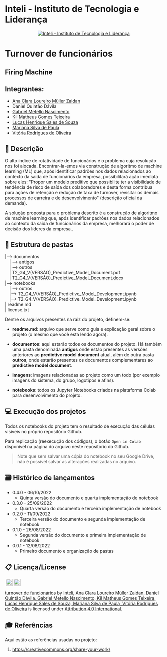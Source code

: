 # Inteli - Instituto de Tecnologia e Liderança 

<p align="center">
<a href= "https://www.inteli.edu.br/"><img src="https://www.inteli.edu.br/wp-content/uploads/2021/08/20172028/marca_1-2.png" alt="Inteli - Instituto de Tecnologia e Liderança" border="0"></a>
</p>

# Turnover de funcionários

## Firing Machine

## Integrantes: 
- <a href="https://www.linkedin.com/in/ana-clara-zaidan/">Ana Clara Loureiro Müller Zaidan</a>
- Daniel Quintão Dávila
- <a href="https://www.linkedin.com/in/gabriel-nascimento-b80933217/">Gabriel Metello Nascimento</a> 
- <a href="https://www.linkedin.com/in/kil-matheus-78257020a/">Kil Matheus Gomes Teixeira</a> 
- <a href="https://www.linkedin.com/in/lucas-henrique-sales-de-souza/">Lucas Henrique Sales de Souza</a>
- <a href="https://www.linkedin.com/in/mariana-silva-paula/">Mariana Silva de Paula</a> 
- <a href="https://www.linkedin.com/in/vitória-rodrigues-de-oliveira-bb955921b/">Vitória Rodrigues de Oliveira</a> 

## 📝 Descrição

<p>  O alto índice de rotatividade de funcionários é o problema cuja resolução nos foi alocada. Encontrar-la-emos via construção de algoritmo de machine learning (ML) que, após identificar padrões nos dados relacionados ao contexto da saída de funcionários da empresa, possibilitará ação imediata sobre eles: "Propor um modelo preditivo que possibilite ter a visibilidade de tendência de risco de saída dos colaboradores e desta forma contribua para ações de retenção e redução de taxa de turnover, revisitar os demais processos de carreira e de desenvolvimento" (descrição oficial da demanda).</p>
<p> A solução proposta para o problema descrito é a construção de algoritmo de machine learning que, após identificar padrões nos dados relacionados ao contexto da saída de funcionários da empresa, melhorará o poder de decisão dos líderes da empresa..</p>

## 📁 Estrutura de pastas

|--> documentos<br>
  &emsp;| --> antigos <br>
  &emsp;| --> outros <br>
  &emsp;| T2_G4_V(VERSÃO)_Predictive_Model_Document.pdf<br>
  &emsp;| T2_G4_V(VERSÃO)_Predictive_Model_Document.docx<br>
|--> notebooks<br>
  &emsp;| --> outros <br>
  &emsp;|--> T2_G4_V(VERSÃO)_Predictive_Model_Development.ipynb<br>
  &emsp;|--> T2_G4_V(VERSÃO)_Predictive_Model_Development.ipynb<br>
| readme.md<br>
| license.txt

Dentre os arquivos presentes na raiz do projeto, definem-se:

- <b>readme.md</b>: arquivo que serve como guia e explicação geral sobre o projeto (o mesmo que você está lendo agora).

- <b>documentos</b>: aqui estarão todos os documentos do projeto. Há também uma pasta denominada <b>antigos</b> onde estão presentes as versões anteriores ao <b>predictive model document</b> atual, além de outra pasta <b>outros</b>, onde estarão presentes os documentos complementares ao <b> predictive model document</b>.

- <b>imagens</b>: imagens relacionadas ao projeto como um todo (por exemplo imagens do sistema, do grupo, logotipos e afins).

- <b>notebooks</b>: todos os Jupyter Notebooks criados na plataforma Colab para desenvolvimento do projeto.

## 💻 Execução dos projetos

Todos os notebooks do projeto tem o resultado de execução das células visíveis no próprio repositório Github.

Para replicação (reexecução dos códigos), o botão `Open in Colab` disponível na página do arquivo neste repositório do Github.
> Note que sem salvar uma cópia do notebook no seu Google Drive, não é possível salvar as alterações realizadas no arquivo.

## 🗃 Histórico de lançamentos
* 0.4.0 - 06/10/2022
    * Quinta versão do documento e quarta implementação de notebook
* 0.3.0 - 25/09/2022
    * Quarta versão do documento e terceira implementação de notebook
* 0.2.0 - 11/09/2022
    * Terceira versão do documento e segunda implementação de notebook
* 0.1.0 - 26/08/2022
    * Segunda versão do documento e primeira implementação de notebook
* 0.0.1 - 12/08/2022
    * Primeiro documento e organização de pastas

## 📋 Licença/License

<img style="height:22px!important;margin-left:3px;vertical-align:text-bottom;" src="https://mirrors.creativecommons.org/presskit/icons/cc.svg?ref=chooser-v1"><img style="height:22px!important;margin-left:3px;vertical-align:text-bottom;" src="https://mirrors.creativecommons.org/presskit/icons/by.svg?ref=chooser-v1"><p xmlns:cc="http://creativecommons.org/ns#" xmlns:dct="http://purl.org/dc/terms/"><a property="dct:title" rel="cc:attributionURL" href="https://github.com/Spidus/Teste_Final_1">turnover de funcionários</a> by <a rel="cc:attributionURL dct:creator" property="cc:attributionName" href="https://www.yggbrasil.com.br/vr">Inteli, Ana Clara Loureiro Müller Zaidan, Daniel Quintão Dávila, Gabriel Metello Nascimento, Kil Matheus Gomes Teixeira, Lucas Henrique Sales de Souza, Mariana Silva de Paula, Vitória Rodrigues de Oliveira</a> is licensed under <a href="http://creativecommons.org/licenses/by/4.0/?ref=chooser-v1" target="_blank" rel="license noopener noreferrer" style="display:inline-block;">Attribution 4.0 International</a>.</p>

## 🎓 Referências

Aqui estão as referências usadas no projeto:

1. <https://creativecommons.org/share-your-work/>
